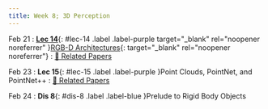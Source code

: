 ```yaml
---
title: Week 8; 3D Perception
---
```


Feb 21
: [**Lec 14**](/assets/slides/deeprob_14_rgbd_architectures.pdf){: #lec-14 .label .label-purple target="_blank" rel="noopener noreferrer" }[RGB-D Architectures](/assets/slides/deeprob_14_rgbd_architectures.pdf){: target="_blank" rel="noopener noreferrer"}
  : [📃 Related Papers](/papers/#rgb-d-architectures)


Feb 23
: **Lec 15**{: #lec-15 .label .label-purple }Point Clouds, PointNet, and PointNet++
  : [📃 Related Papers](/papers/#pointcloud-processing)


Feb 24
: **Dis 8**{: #dis-8 .label .label-blue }Prelude to Rigid Body Objects
